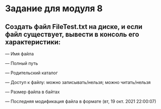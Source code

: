 # Задание для модуля 8
## Создать файл FileTest.txt на диске, и если файл существует, вывести в консоль его характеристики:
— Имя файла

— Полный путь

— Родительский каталог

— Доступ к файлу: можно записывать/нельзя; можно читать/нельзя

— Размер файла в байтах

— Последняя модификация файла в формате (вт, 19 окт. 2021 22:00:07)



 
